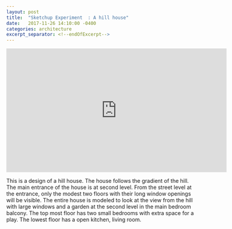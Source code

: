 ```yaml
---
layout: post
title:  "Sketchup Experiment  : A hill house"
date:   2017-11-26 14:10:00 -0400
categories: architecture
excerpt_separator: <!--endOfExcerpt-->
---
```



<iframe src="https://3dwarehouse.sketchup.com/embed.html?mid=487a8173-8479-4ef5-862c-1487fa222e9a&width=580&height=326" frameborder="0" scrolling="no" marginheight="0" marginwidth="0" width="580" height="326" allowfullscreen></iframe>



This is a design of a hill house. The house follows the gradient of the hill. The main entrance of the house is at second level. From the street level at the entrance, only the modest two floors with their long window openings will be visible. The entire house is modeled to look at the view from the hill with large windows and a garden at the second level in the main bedroom balcony. The top most floor has two small bedrooms with extra space for a play. The lowest floor has a open kitchen, living room.